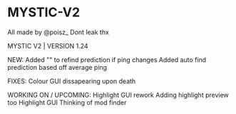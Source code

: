 # MYSTIC-V2
All made by @poisz_
Dont leak thx

MYSTIC V2 | VERSION 1.24

NEW:
Added "\" to refind prediction if ping changes
Added auto find prediction based off average ping

FIXES: 
Colour GUI dissapearing upon death


WORKING ON / UPCOMING:
Highlight GUI rework
Adding highlight preview too Highlight GUI
Thinking of mod finder
